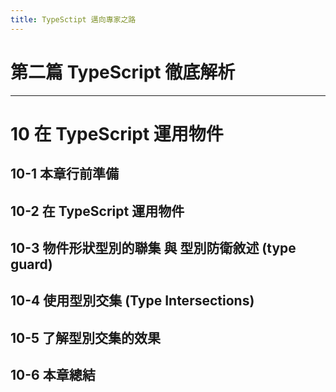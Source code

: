 ```yaml
---
title: TypeSctipt 邁向專家之路
---
```


# 第二篇 TypeScript 徹底解析
---
# 10 在 TypeScript 運用物件

## 10-1 本章行前準備
## 10-2 在 TypeScript 運用物件
## 10-3 物件形狀型別的聯集 與 型別防衛敘述 (type guard)
## 10-4 使用型別交集 (Type Intersections)
## 10-5 了解型別交集的效果
## 10-6 本章總結
